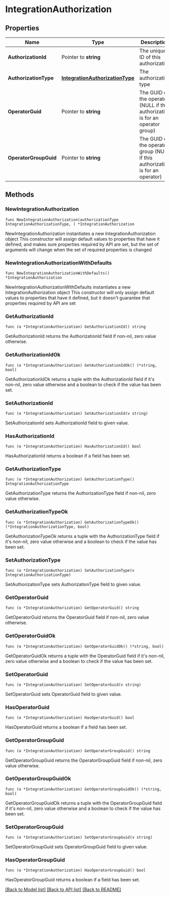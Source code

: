 # IntegrationAuthorization

## Properties

Name | Type | Description | Notes
------------ | ------------- | ------------- | -------------
**AuthorizationId** | Pointer to **string** | The unique ID of this authorization | [optional] 
**AuthorizationType** | [**IntegrationAuthorizationType**](IntegrationAuthorizationType.md) | The authorization type | 
**OperatorGuid** | Pointer to **string** | The GUID of the operator (NULL if this authorization is for an operator group) | [optional] 
**OperatorGroupGuid** | Pointer to **string** | The GUID of the operator group (NULL if this authorization is for an operator) | [optional] 

## Methods

### NewIntegrationAuthorization

`func NewIntegrationAuthorization(authorizationType IntegrationAuthorizationType, ) *IntegrationAuthorization`

NewIntegrationAuthorization instantiates a new IntegrationAuthorization object
This constructor will assign default values to properties that have it defined,
and makes sure properties required by API are set, but the set of arguments
will change when the set of required properties is changed

### NewIntegrationAuthorizationWithDefaults

`func NewIntegrationAuthorizationWithDefaults() *IntegrationAuthorization`

NewIntegrationAuthorizationWithDefaults instantiates a new IntegrationAuthorization object
This constructor will only assign default values to properties that have it defined,
but it doesn't guarantee that properties required by API are set

### GetAuthorizationId

`func (o *IntegrationAuthorization) GetAuthorizationId() string`

GetAuthorizationId returns the AuthorizationId field if non-nil, zero value otherwise.

### GetAuthorizationIdOk

`func (o *IntegrationAuthorization) GetAuthorizationIdOk() (*string, bool)`

GetAuthorizationIdOk returns a tuple with the AuthorizationId field if it's non-nil, zero value otherwise
and a boolean to check if the value has been set.

### SetAuthorizationId

`func (o *IntegrationAuthorization) SetAuthorizationId(v string)`

SetAuthorizationId sets AuthorizationId field to given value.

### HasAuthorizationId

`func (o *IntegrationAuthorization) HasAuthorizationId() bool`

HasAuthorizationId returns a boolean if a field has been set.

### GetAuthorizationType

`func (o *IntegrationAuthorization) GetAuthorizationType() IntegrationAuthorizationType`

GetAuthorizationType returns the AuthorizationType field if non-nil, zero value otherwise.

### GetAuthorizationTypeOk

`func (o *IntegrationAuthorization) GetAuthorizationTypeOk() (*IntegrationAuthorizationType, bool)`

GetAuthorizationTypeOk returns a tuple with the AuthorizationType field if it's non-nil, zero value otherwise
and a boolean to check if the value has been set.

### SetAuthorizationType

`func (o *IntegrationAuthorization) SetAuthorizationType(v IntegrationAuthorizationType)`

SetAuthorizationType sets AuthorizationType field to given value.


### GetOperatorGuid

`func (o *IntegrationAuthorization) GetOperatorGuid() string`

GetOperatorGuid returns the OperatorGuid field if non-nil, zero value otherwise.

### GetOperatorGuidOk

`func (o *IntegrationAuthorization) GetOperatorGuidOk() (*string, bool)`

GetOperatorGuidOk returns a tuple with the OperatorGuid field if it's non-nil, zero value otherwise
and a boolean to check if the value has been set.

### SetOperatorGuid

`func (o *IntegrationAuthorization) SetOperatorGuid(v string)`

SetOperatorGuid sets OperatorGuid field to given value.

### HasOperatorGuid

`func (o *IntegrationAuthorization) HasOperatorGuid() bool`

HasOperatorGuid returns a boolean if a field has been set.

### GetOperatorGroupGuid

`func (o *IntegrationAuthorization) GetOperatorGroupGuid() string`

GetOperatorGroupGuid returns the OperatorGroupGuid field if non-nil, zero value otherwise.

### GetOperatorGroupGuidOk

`func (o *IntegrationAuthorization) GetOperatorGroupGuidOk() (*string, bool)`

GetOperatorGroupGuidOk returns a tuple with the OperatorGroupGuid field if it's non-nil, zero value otherwise
and a boolean to check if the value has been set.

### SetOperatorGroupGuid

`func (o *IntegrationAuthorization) SetOperatorGroupGuid(v string)`

SetOperatorGroupGuid sets OperatorGroupGuid field to given value.

### HasOperatorGroupGuid

`func (o *IntegrationAuthorization) HasOperatorGroupGuid() bool`

HasOperatorGroupGuid returns a boolean if a field has been set.


[[Back to Model list]](../README.md#documentation-for-models) [[Back to API list]](../README.md#documentation-for-api-endpoints) [[Back to README]](../README.md)


